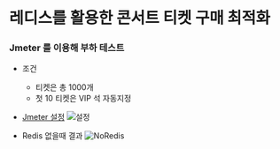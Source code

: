 # 레디스를 활용한 콘서트 티켓 구매 최적화

### Jmeter 를 이용해 부하 테스트

- 조건
  - 티켓은 총 1000개
  - 첫 10 티켓은 VIP 석 자동지정

- [Jmeter 설정](https://jongmin4943.notion.site/Test-Plan-180b6428d3bf46b1b25bbcb3047dfb3b?pvs=4)
![설정](https://jongmin4943.notion.site/image/https%3A%2F%2Fs3-us-west-2.amazonaws.com%2Fsecure.notion-static.com%2F861a9269-9b80-45ff-8704-5ba2e98615d5%2FUntitled.png?id=ee487af4-27eb-444e-bbfe-2b7ca529a59c&table=block&spaceId=2344cac3-8428-47dd-9f85-7231f04a2c47&width=1530&userId=&cache=v2)


- Redis 없을때 결과
![NoRedis](https://jongmin4943.notion.site/image/https%3A%2F%2Fs3-us-west-2.amazonaws.com%2Fsecure.notion-static.com%2Fa1614ade-bc42-4f65-82b8-9539afc1c60d%2FUntitled.png?id=725b4a6b-88af-49ed-bb1d-029453befeec&table=block&spaceId=2344cac3-8428-47dd-9f85-7231f04a2c47&width=1530&userId=&cache=v2)